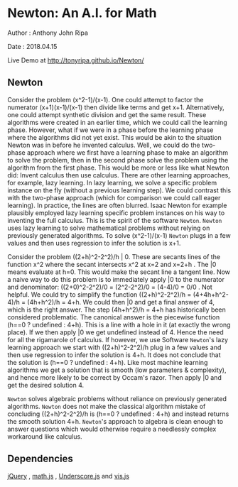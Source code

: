 
Newton: An A.I. for Math
========================

Author : Anthony John Ripa

Date : 2018.04.15

Live Demo at <a target='_blank' href='http://tonyripa.github.io/Newton/'>http://tonyripa.github.io/Newton/</a>

Newton
------

Consider the problem (x^2-1)/(x-1). One could attempt to factor the numerator (x+1)(x-1)/(x-1) then divide like terms and get x+1. Alternatively, one could attempt synthetic division and get the same result. These algorithms were created in an earlier time, which we could call the learning phase. However, what if we were in a phase before the learning phase where the algorithms did not yet exist. This would be akin to the situation Newton was in before he invented calculus. Well, we could do the two-phase approach where we first have a learning phase to make an algorithm to solve the problem, then in the second phase solve the problem using the algorithm from the first phase. This would be more or less like what Newton did: Invent calculus then use calculus. There are other learning approaches, for example, lazy learning. In lazy learning, we solve a specific problem instance on the fly (without a previous learning step). We could contrast this with the two-phase approach (which for comparison we could call eager learning). In practice, the lines are often blurred. Isaac Newton for example plausibly employed lazy learning specific problem instances on his way to inventing the full calculus. This is the spirit of the software `Newton`. `Newton` uses lazy learning to solve mathematical problems without relying on previously generated algorithms. To solve (x^2-1)/(x-1) `Newton` plugs in a few values and then uses regression to infer the solution is x+1.

Consider the problem ((2+h)^2-2^2)/h | 0. These are secants lines of the function x^2 where the secant intersects x^2 at x=2 and x=2+h . The |0 means evaluate at h=0. This would make the secant line a tangent line. Now a naive way to do this problem is to immediately apply |0 to the numerator and denominator: ((2+0)^2-2^2)/0 = (2^2-2^2)/0 = (4-4)/0 = 0/0 . Not helpful. We could try to simplify the function ((2+h)^2-2^2)/h = (4+4h+h^2-4)/h = (4h+h^2)/h = 4+h. We could then |0 and get a final answer of 4, which is the right answer. The step (4h+h^2)/h = 4+h has historically been considered problematic. The canonical answer is the piecewise function (h==0 ? undefined : 4+h). This is a line with a hole in it (at exactly the wrong place). If we then apply |0 we get undefined instead of 4. Hence the need for all the rigamarole of calculus. If however, we use Software `Newton`'s lazy learning approach we start with ((2+h)^2-2^2)/h plug in a few values and then use regression to infer the solution is 4+h. It does not conclude that the solution is (h==0 ? undefined : 4+h). Like most machine learning algorithms we get a solution that is smooth (low parameters & complexity), and hence more likely to be correct by Occam's razor. Then apply |0 and get the desired solution 4.

`Newton` solves algebraic problems without reliance on previously generated algorithms. `Newton` does not make the classical algorithm mistake of concluding ((2+h)^2-2^2)/h is (h==0 ? undefined : 4+h) and instead returns the smooth solution 4+h. `Newton`'s approach to algebra is clean enough to answer questions which would otherwise require a needlessly complex workaround like calculus.


Dependencies
------------
<a href='http://jquery.com'>jQuery</a> , <a href='http://mathjs.org'>math.js</a>  , <a href='http://underscorejs.org'>Underscore.js</a> and <a href='http://visjs.org'>vis.js</a>
